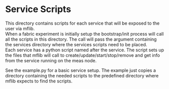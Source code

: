 # Service Scripts
This directory contains scripts for each service that will be exposed to the user via mflib.  
When a fabric experiment is initially setup the bootstrap/init process will call all the scripts in this directory. The call will pass the argument containing the services directory where the services scripts need to be placed.   
Each service has a python script named after the service.  The script sets up the files that mflib will call to create/update/start/stop/remove and get info from the service running on the meas node.  

See the example.py for a basic service setup. The example just copies a directory containing the needed scripts to the predefined directory where mflib expects to find the scripts.  